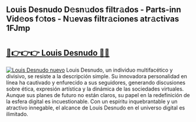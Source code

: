 ## Louis Desnudo D𝚎sn𝚞dos filtr𝚊dos - Parts-inn Vid𝚎os f𝚘tos - N𝚞evas filtr𝚊ciones atr𝚊ctivas 1FJmp

# <h2><a href="http://mbc55x.tromn.icu/?c=Louis+Desnudo">🔗👉👉👉 Louis Desnudo 🔗🔗</a></h2>

[![Louis Desnudo nuevo](https://i.imgur.com/pEAQMta.gif)](http://mbc55x.tromn.icu/?c=Louis+Desnudo)
Louis Desnudo, un individuo multifacético y divisivo, se resiste a la descripción simple. Su innovadora personalidad en línea ha cautivado y enfurecido a sus seguidores, generando discusiones sobre ética, expresión artística y la dinámica de las sociedades virtuales. Aunque sus planes de futuro no están claros, su papel en la redefinición de la esfera digital es incuestionable. Con un espíritu inquebrantable y un atractivo innegable, el alcance de Louis Desnudo en el universo digital es ilimitado.
